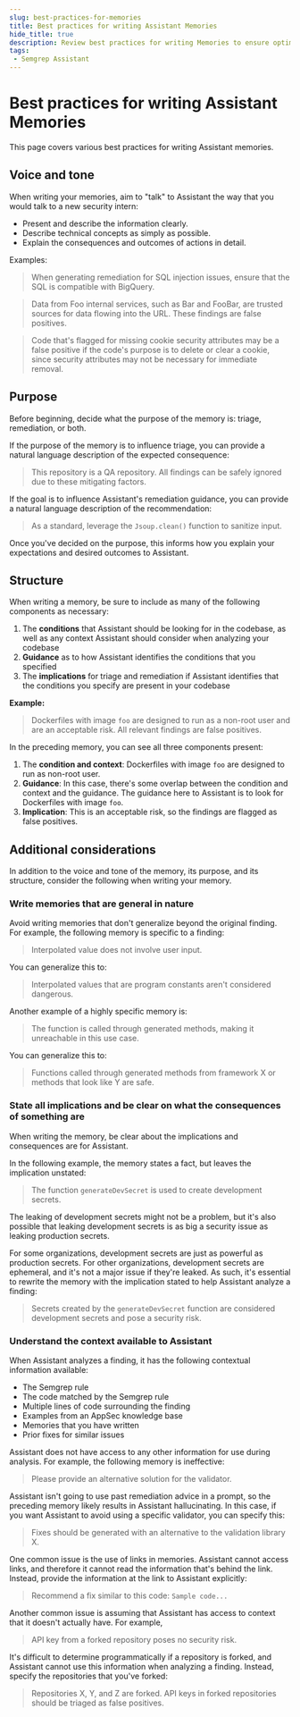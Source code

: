 ```yaml
---
slug: best-practices-for-memories
title: Best practices for writing Assistant Memories
hide_title: true
description: Review best practices for writing Memories to ensure optimal results.
tags:
 - Semgrep Assistant
---
```


# Best practices for writing Assistant Memories

This page covers various best practices for writing Assistant memories.

## Voice and tone

When writing your memories, aim to "talk" to Assistant the way that you would talk to a new security intern:

- Present and describe the information clearly.
- Describe technical concepts as simply as possible.
- Explain the consequences and outcomes of actions in detail.

Examples:

> When generating remediation for SQL injection issues, ensure that the SQL is compatible with BigQuery.

> Data from Foo internal services, such as Bar and FooBar, are trusted sources for data flowing into the URL. These findings are false positives.

> Code that's flagged for missing cookie security attributes may be a false positive if the code's purpose is to delete or clear a cookie, since security attributes may not be necessary for immediate removal.

## Purpose

Before beginning, decide what the purpose of the memory is: triage, remediation, or both.

If the purpose of the memory is to influence triage, you can provide a natural language description of the expected consequence:

> This repository is a QA repository. All findings can be safely ignored due to these mitigating factors.

If the goal is to influence Assistant's remediation guidance, you can provide a natural language description of the recommendation:

> As a standard, leverage the `Jsoup.clean()` function to sanitize input.

Once you've decided on the purpose, this informs how you explain your expectations and desired outcomes to Assistant.

## Structure

When writing a memory, be sure to include as many of the following components as necessary:

1. The **conditions** that Assistant should be looking for in the codebase, as well as any context Assistant should consider when analyzing your codebase
2. **Guidance** as to how Assistant identifies the conditions that you specified
3. The **implications** for triage and remediation if Assistant identifies that the conditions you specify are present in your codebase

**Example:**

> Dockerfiles with image `foo` are designed to run as a non-root user and are an acceptable risk. All relevant findings are false positives.

In the preceding memory, you can see all three components present:

1. The **condition and context**: Dockerfiles with image `foo` are designed to run as non-root user.
2. **Guidance**: In this case, there's some overlap between the condition and context and the guidance. The guidance here to Assistant is to look for Dockerfiles with image `foo`.
3. **Implication**: This is an acceptable risk, so the findings are flagged as false positives.

## Additional considerations

In addition to the voice and tone of the memory, its purpose, and its structure, consider the following when writing your memory.

### Write memories that are general in nature

Avoid writing memories that don't generalize beyond the original finding. For example, the following memory is specific to a finding:

> Interpolated value does not involve user input.

You can generalize this to:

> Interpolated values that are program constants aren't considered dangerous.

Another example of a highly specific memory is:

> The function is called through generated methods, making it unreachable in this use case.

You can generalize this to:

> Functions called through generated methods from framework X or methods that look like Y are safe.

### State all implications and be clear on what the consequences of something are

When writing the memory, be clear about the implications and consequences are for Assistant.

In the following example, the memory states a fact, but leaves the implication unstated:

> The function `generateDevSecret` is used to create development secrets.

The leaking of development secrets might not be a problem, but it's also possible that leaking development secrets is as big a security issue as leaking production secrets.

For some organizations, development secrets are just as powerful as production secrets. For other organizations, development secrets are ephemeral, and it's not a major issue if they're leaked. As such, it's essential to rewrite the memory with the implication stated to help Assistant analyze a finding:

> Secrets created by the `generateDevSecret` function are considered development secrets and pose a security risk.

### Understand the context available to Assistant

When Assistant analyzes a finding, it has the following contextual information available:

- The Semgrep rule
- The code matched by the Semgrep rule
- Multiple lines of code surrounding the finding
- Examples from an AppSec knowledge base
- Memories that you have written
- Prior fixes for similar issues

Assistant does not have access to any other information for use during analysis. For example, the following memory is ineffective:

> Please provide an alternative solution for the validator.

Assistant isn't going to use past remediation advice in a prompt, so the preceding memory likely results in Assistant hallucinating. In this case, if you want Assistant to avoid using a specific validator, you can specify this:

> Fixes should be generated with an alternative to the validation library X.

One common issue is the use of links in memories. Assistant cannot access links, and therefore it cannot read the information that's behind the link. Instead, provide the information at the link to Assistant explicitly:

> Recommend a fix similar to this code: `Sample code...`

Another common issue is assuming that Assistant has access to context that it doesn't actually have. For example, 

> API key from a forked repository poses no security risk.

It's difficult to determine programmatically if a repository is forked, and Assistant cannot use this information when analyzing a finding. Instead, specify the repositories that you've forked:

> Repositories X, Y, and Z are forked. API keys in forked repositories should be triaged as false positives.
